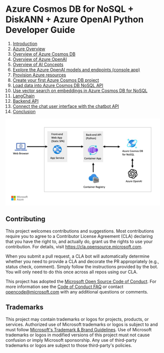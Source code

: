 # Azure Cosmos DB for NoSQL + DiskANN + Azure OpenAI Python Developer Guide

1. [Introduction](00_Introduction/README.md)
1. [Azure Overview](01_Azure_Overview/README.md)
1. [Overview of Azure Cosmos DB](02_Overview_Cosmos_DB/README.md)
1. [Overview of Azure OpenAI](03_Overview_Azure_OpenAI/README.md)
1. [Overview of AI Concepts](04_Overview_AI_Concepts/README.md)
1. [Explore the Azure OpenAI models and endpoints (console app)](05_Explore_OpenAI_models/README.md)
1. [Provision Azure resources](06_Provision_Azure_Resources/README.md)
1. [Create your first Azure Cosmos DB project](07_Create_First_Cosmos_DB_Project/README.md)
1. [Load data into Azure Cosmos DB NoSQL API](08_Load_Data/README.md)
1. [Use vector search on embeddings in Azure Cosmos DB for NoSQL](09_Vector_Search_Cosmos_DB/README.md)
1. [LangChain](10_LangChain/README.md)
1. [Backend API](11_Backend_API/README.md)
1. [Connect the chat user interface with the chatbot API](12_User_Interface/README.md)
1. [Conclusion](13_Conclusion/README.md)

![Azure Cosmos DB for NoSql + DiskANN + Azure OpenAI Python Developer Guide Architecture Diagram](06_Provision_Azure_Resources/media/architecture.jpg)

## Contributing

This project welcomes contributions and suggestions.  Most contributions require you to agree to a
Contributor License Agreement (CLA) declaring that you have the right to, and actually do, grant us
the rights to use your contribution. For details, visit https://cla.opensource.microsoft.com.

When you submit a pull request, a CLA bot will automatically determine whether you need to provide
a CLA and decorate the PR appropriately (e.g., status check, comment). Simply follow the instructions
provided by the bot. You will only need to do this once across all repos using our CLA.

This project has adopted the [Microsoft Open Source Code of Conduct](https://opensource.microsoft.com/codeofconduct/).
For more information see the [Code of Conduct FAQ](https://opensource.microsoft.com/codeofconduct/faq/) or
contact [opencode@microsoft.com](mailto:opencode@microsoft.com) with any additional questions or comments.

## Trademarks

This project may contain trademarks or logos for projects, products, or services. Authorized use of Microsoft 
trademarks or logos is subject to and must follow 
[Microsoft's Trademark & Brand Guidelines](https://www.microsoft.com/en-us/legal/intellectualproperty/trademarks/usage/general).
Use of Microsoft trademarks or logos in modified versions of this project must not cause confusion or imply Microsoft sponsorship.
Any use of third-party trademarks or logos are subject to those third-party's policies.
